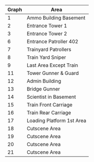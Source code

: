 | Graph    | Area                              |
|----------|-----------------------------------|
| 1        | Ammo Building Basement            |
| 2        | Entrance Tower 1                  |
| 3        | Entrance Tower 2                  |
| 6        | Entrance Patroller 402            |
| 7        | Trainyard Patrollers              |
| 8        | Train Yard Sniper                 |
| 9        | Last Area Except Train            |
| 11       | Tower Gunner & Guard              |
| 12       | Admin Building                    |
| 13       | Bridge Gunner                     |
| 14       | Scientist in Basement             |
| 15       | Train Front Carriage              |
| 16       | Train Rear Carriage               |
| 17       | Loading Platform 1st Area         |
| 18       | Cutscene Area                     |
| 19       | Cutscene Area                     |
| 20       | Cutscene Area                     |
| 21       | Cutscene Area                     |
